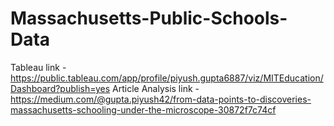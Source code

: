 # Massachusetts-Public-Schools-Data
Tableau link - https://public.tableau.com/app/profile/piyush.gupta6887/viz/MITEducation/Dashboard?publish=yes 
Article Analysis link - https://medium.com/@gupta.piyush42/from-data-points-to-discoveries-massachusetts-schooling-under-the-microscope-30872f7c74cf
